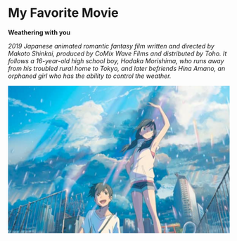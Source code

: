 # My Favorite Movie

**Weathering with you**

*2019 Japanese animated romantic fantasy film written and directed by Makoto Shinkai, produced by CoMix Wave Films and distributed by Toho. It follows a 16-year-old high school boy, Hodaka Morishima, who runs away from his troubled rural home to Tokyo, and later befriends Hina Amano, an orphaned girl who has the ability to control the weather.*

![MySunshineGirl](MySunshineGirl.png)
